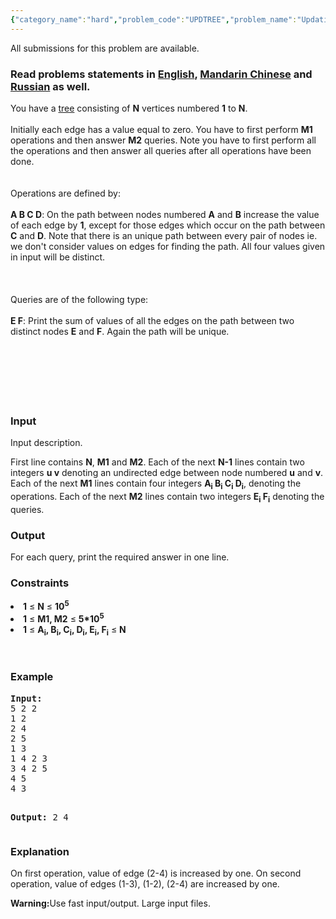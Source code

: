 ```yaml
---
{"category_name":"hard","problem_code":"UPDTREE","problem_name":"Updating Edges on Trees","languages_supported":{"0":"ADA","1":"ASM","2":"BASH","3":"BF","4":"C","5":"C99 strict","6":"CAML","7":"CLOJ","8":"CLPS","9":"CPP 4.3.2","10":"CPP 4.9.2","11":"CPP14","12":"CS2","13":"D","14":"ERL","15":"FORT","16":"FS","17":"GO","18":"HASK","19":"ICK","20":"ICON","21":"JAVA","22":"JS","23":"LISP clisp","24":"LISP sbcl","25":"LUA","26":"NEM","27":"NICE","28":"NODEJS","29":"PAS fpc","30":"PAS gpc","31":"PERL","32":"PERL6","33":"PHP","34":"PIKE","35":"PRLG","36":"PYTH","37":"PYTH 3.4","38":"RUBY","39":"SCALA","40":"SCM guile","41":"SCM qobi","42":"ST","43":"TCL","44":"TEXT","45":"WSPC"},"max_timelimit":3.5,"source_sizelimit":50000,"problem_author":"darkshadows","problem_tester":null,"date_added":"15-09-2014","tags":{"0":"cook50","1":"darkshadows","2":"dfs","3":"dynamic","4":"lca","5":"medium"},"editorial_url":"http://discuss.codechef.com/problems/UPDTREE","time":{"view_start_date":1411324200,"submit_start_date":1411324200,"visible_start_date":1411324200,"end_date":1735669800},"layout":"problem"}
---
```

<span class="solution-visible-txt">All submissions for this problem are available.</span><h3> Read problems statements in <a target="_blank" href="http://www.codechef.com/download/translated/COOK50/english/UPDTREE.pdf">English</a>, <a target="_blank" href="http://www.codechef.com/download/translated/COOK50/mandarin/UPDTREE.pdf">Mandarin Chinese</a> and <a target="_blank" href="http://www.codechef.com/download/translated/COOK50/russian/UPDTREE.pdf">Russian</a> as well.</h3>
<p>You have a <a href="http://en.wikipedia.org/wiki/Tree_(graph_theory)">tree</a> consisting of <b>N</b> vertices numbered <b>1</b> to <b>N</b>.<br/><br />
Initially each edge has a value equal to zero. You have to first perform <b>M1</b> operations and then answer <b>M2</b> queries. Note you have to first perform all the operations and then answer all queries after all operations have been done.<br/><br/><br />
Operations are defined by:<br/><br />
<b>A B C D</b>: On the path between nodes numbered <b>A</b> and <b>B</b> increase the value of each edge by <b>1</b>, except for those edges which occur on the path between <b>C</b> and <b>D</b>. Note that there is an unique path between every pair of nodes ie. we don't consider values on edges for finding the path. All four values given in input will be distinct.<br/><br />
<br/><br />
Queries are of the following type:<br/><br />
<b>E F</b>: Print the sum of values of all the edges on the path between two distinct nodes <b>E</b> and <b>F</b>. Again the path will be unique.
</br/></br/></br/></br/></br/></br/></br/></p>
<h3>Input</h3>
<p>Input description.</p>
<p>First line contains <b>N</b>, <b>M1</b> and <b>M2</b>. Each of the next <b>N-1</b> lines contain two integers <b>u v</b> denoting an undirected edge between node numbered <b>u</b> and <b>v</b>. Each of the next <b>M1</b> lines contain four integers <b>A<sub>i</sub> B<sub>i</sub> C<sub>i</sub> D<sub>i</sub></b>, denoting the operations. Each of the next <b>M2</b> lines contain two integers <b>E<sub>i</sub> F<sub>i</sub></b> denoting the queries.</p>
<h3>Output</h3>
<p>For each query, print the required answer in one line.</p>
<h3>Constraints</h3>
<li><b>1</b> ≤ <b>N</b> ≤ <b>10<sup>5</sup></b></li>
<li><b>1</b> ≤ <b>M1, M2</b> ≤ <b>5*10<sup>5</sup></b></li>
<li><b>1</b> ≤ <b>A<sub>i</sub>, B<sub>i</sub>, C<sub>i</sub>, D<sub>i</sub>, E<sub>i</sub>, F<sub>i</sub></b> ≤ <b>N</b></li>

<p> </p>
<h3>Example</h3>
<pre><b>Input:</b>
5 2 2
1 2
2 4
2 5
1 3
1 4 2 3
3 4 2 5
4 5
4 3

<b>Output:</b>
2
4
</pre><h3>Explanation</h3>
<p>On first operation, value of edge (2-4) is increased by one. On second operation, value of edges (1-3), (1-2), (2-4) are increased by one.</p>
<p><b>Warning:</b>Use fast input/output. Large input files.</p>
